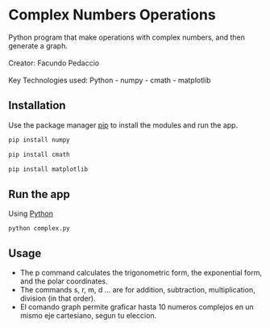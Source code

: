 # Complex Numbers Operations
Python program that make operations with complex numbers, and then generate a graph.
<br><br>
Creator: Facundo Pedaccio
<br><br>
Key Technologies used: Python - numpy - cmath - matplotlib

## Installation
Use the package manager [pip](https://pypi.org/project/pip/) to install the modules and run the app.
```bash
pip install numpy
```
```bash
pip install cmath
```
```bash
pip install matplotlib
```
## Run the app
Using [Python](https://www.python.org/)
```
python complex.py
```

## Usage
- The p command calculates the trigonometric form, the exponential form, and the polar coordinates.
- The commands s, r, m, d ... are for addition, subtraction, multiplication, division (in that order).
- El comando graph permite graficar hasta 10 numeros complejos en un mismo eje cartesiano, segun tu eleccion.
